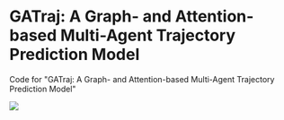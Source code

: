 # GATraj: A Graph- and Attention-based Multi-Agent Trajectory Prediction Model
Code for "GATraj: A Graph- and Attention-based Multi-Agent Trajectory Prediction Model"

![](imgs/introduction.gif)